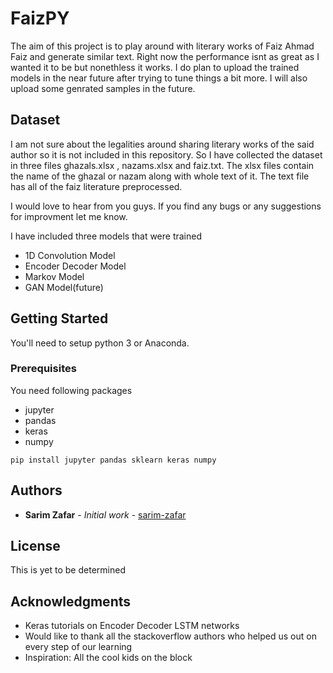 # FaizPY
The aim of this project is to play around with literary works of Faiz Ahmad Faiz and generate similar text. Right now the performance isnt as great as I wanted it to be but nonethless it works. I do plan to upload the trained models in the near future after trying to tune things a bit more. I will also upload some genrated samples in the future.

## Dataset
I am not sure about the legalities around sharing literary works of the said author so it is not included in this repository. So I have collected the dataset in three files ghazals.xlsx , nazams.xlsx and faiz.txt. The xlsx files contain the name of the ghazal or nazam along with whole text of it. The text file has all of the faiz literature preprocessed.

I would love to hear from you guys. If you find any bugs or any suggestions for improvment let me know.

I have included three models that were trained
* 1D Convolution Model
* Encoder Decoder Model
* Markov Model
* GAN Model(future)

## Getting Started

You'll need to setup python 3 or Anaconda.

### Prerequisites

You need following packages
* jupyter
* pandas
* keras
* numpy

```
pip install jupyter pandas sklearn keras numpy
```

## Authors

* **Sarim Zafar** - *Initial work* - [sarim-zafar](https://github.com/sarim-zafar)

## License

This is yet to be determined

## Acknowledgments

* Keras tutorials on Encoder Decoder LSTM networks
* Would like to thank all the stackoverflow authors who helped us out on every step of our learning
* Inspiration: All the cool kids on the block